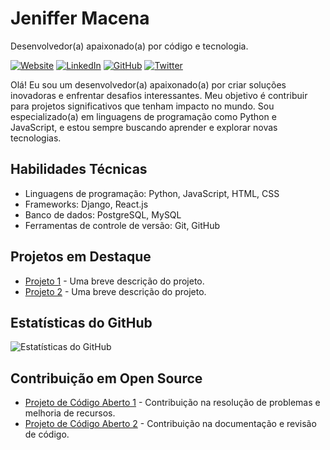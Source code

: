 <!-- Seu nome ou username -->
# Jeniffer Macena

<!-- Slogan ou descrição curta -->
Desenvolvedor(a) apaixonado(a) por código e tecnologia.

<!-- Ícones de contato -->
[![Website](https://img.shields.io/badge/-Website-black?style=flat&logo=google-chrome&logoColor=white)](https://seusite.com)
[![LinkedIn](https://img.shields.io/badge/-LinkedIn-blue?style=flat&logo=linkedin&logoColor=white)](https://www.linkedin.com/in/in/jeniffer-macena/)
[![GitHub](https://img.shields.io/badge/-GitHub-black?style=flat&logo=github&logoColor=white)](https://github.com/seuusuario)
[![Twitter](https://img.shields.io/badge/-Twitter-blue?style=flat&logo=twitter&logoColor=white)](https://twitter.com/seutwitter)

<!-- Breve descrição sobre você -->
Olá! Eu sou um desenvolvedor(a) apaixonado(a) por criar soluções inovadoras e enfrentar desafios interessantes. Meu objetivo é contribuir para projetos significativos que tenham impacto no mundo. Sou especializado(a) em linguagens de programação como Python e JavaScript, e estou sempre buscando aprender e explorar novas tecnologias.

<!-- Habilidades técnicas -->
## Habilidades Técnicas

- Linguagens de programação: Python, JavaScript, HTML, CSS
- Frameworks: Django, React.js
- Banco de dados: PostgreSQL, MySQL
- Ferramentas de controle de versão: Git, GitHub

<!-- Projetos em destaque -->
## Projetos em Destaque

- [Projeto 1](https://github.com/seuusuario/projeto1) - Uma breve descrição do projeto.
- [Projeto 2](https://github.com/seuusuario/projeto2) - Uma breve descrição do projeto.

<!-- Estatísticas do GitHub -->
## Estatísticas do GitHub

![Estatísticas do GitHub](https://github-readme-stats.vercel.app/api?username=jenmacena19&show_icons=true&theme=dark)

<!-- Contribuição em Open Source -->
## Contribuição em Open Source

- [Projeto de Código Aberto 1](https://github.com/projeto1) - Contribuição na resolução de problemas e melhoria de recursos.
- [Projeto de Código Aberto 2](https://github.com/projeto2) - Contribuição na documentação e revisão de código.


<!-- Fim -->

